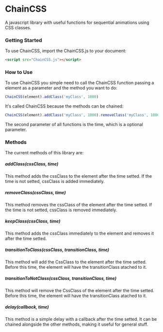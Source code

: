 # ChainCSS
A javascript library with useful functions for sequential animations using CSS classes.

### Getting Started
To use ChainCSS, import the ChainCSS.js to your document:
```html
<script src="ChainCSS.js"></script>
```

### How to Use

To use ChainCSS you simple need to call the ChainCSS function passing a element as a parameter and the method you want to do:


```javascript
ChainCSS(element).addClass('myClass', 1000)
```

It's called ChainCSS because the methods can be chained:
```javascript
ChainCSS(element).addClass('myClass', 1000).removeClass('myClass', 1000).keepClass('KeepForThatTime', 1000)
```
The second parameter of all functions is the time, which is a optional parameter.

### Methods

The current methods of this library are:



##### addClass(cssClass, time)
This method adds the cssClass to the element after the time setted. If the time is not setted, cssClass is added immediately.

##### removeClass(cssClass, time)
This method removes the cssClass of the element after the time setted. If the time is not setted, cssClass is removed immediately.

##### keepClass(cssClass, time)
This method adds the cssClass immediately to the element and removes it after the time setted.

##### transitionToClass(cssClass, transitionClass, time)
This method will add the CssClass to the element after the time setted. Before this time, the element will have the transitionClass atached to it.

##### transitionToNotClass(cssClass, transitionClass, time)
This method will remove the CssClass of the element after the time setted. Before this time, the element will have the transitionClass atached to it.

##### delay(callback, time)
This method is a simple delay with a callback after the time setted. It can be chained alongside the other methods, making it useful for general stuff.

